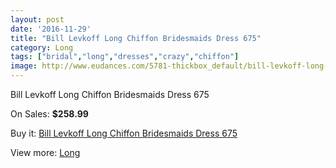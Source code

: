 ```yaml
---
layout: post
date: '2016-11-29'
title: "Bill Levkoff Long Chiffon Bridesmaids Dress 675"
category: Long
tags: ["bridal","long","dresses","crazy","chiffon"]
image: http://www.eudances.com/5781-thickbox_default/bill-levkoff-long-chiffon-bridesmaids-dress-675.jpg
---
```

Bill Levkoff Long Chiffon Bridesmaids Dress 675

On Sales: **$258.99**
<a href="https://www.eudances.com/en/long/2021-bill-levkoff-long-chiffon-bridesmaids-dress-675.html"><amp-img layout="responsive" width="600" height="600" src="//www.eudances.com/5781-thickbox_default/bill-levkoff-long-chiffon-bridesmaids-dress-675.jpg" alt="Bill Levkoff Long Chiffon Bridesmaids Dress 675 0" /></a>
<a href="https://www.eudances.com/en/long/2021-bill-levkoff-long-chiffon-bridesmaids-dress-675.html"><amp-img layout="responsive" width="600" height="600" src="//www.eudances.com/5782-thickbox_default/bill-levkoff-long-chiffon-bridesmaids-dress-675.jpg" alt="Bill Levkoff Long Chiffon Bridesmaids Dress 675 1" /></a>

Buy it: [Bill Levkoff Long Chiffon Bridesmaids Dress 675](https://www.eudances.com/en/long/2021-bill-levkoff-long-chiffon-bridesmaids-dress-675.html "Bill Levkoff Long Chiffon Bridesmaids Dress 675")

View more: [Long](https://www.eudances.com/en/21-long "Long")